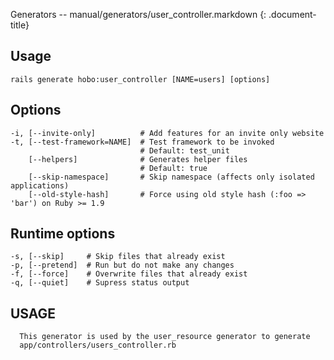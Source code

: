 Generators -- manual/generators/user\_controller.markdown
{: .document-title}


## Usage

    

    rails generate hobo:user_controller [NAME=users] [options]


## Options

    

    -i, [--invite-only]          # Add features for an invite only website
    -t, [--test-framework=NAME]  # Test framework to be invoked
                                 # Default: test_unit
        [--helpers]              # Generates helper files
                                 # Default: true
        [--skip-namespace]       # Skip namespace (affects only isolated applications)
        [--old-style-hash]       # Force using old style hash (:foo => 'bar') on Ruby >= 1.9


## Runtime options

    

    -s, [--skip]     # Skip files that already exist
    -p, [--pretend]  # Run but do not make any changes
    -f, [--force]    # Overwrite files that already exist
    -q, [--quiet]    # Supress status output


## USAGE

    

      This generator is used by the user_resource generator to generate
      app/controllers/users_controller.rb
